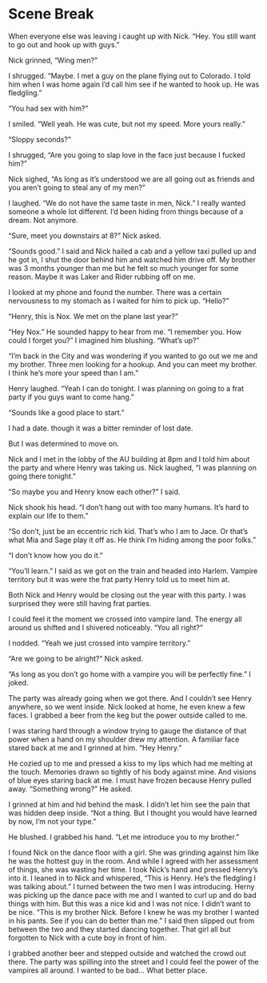 #  Scene Break

When everyone else was leaving i caught up with Nick. “Hey. You still want to go
out and hook up with guys.”

Nick grinned, “Wing men?”

I shrugged. “Maybe. I met a guy on the plane flying out to Colorado. I told him
when I was home again I’d call him see if he wanted to hook up. He was
fledgling.”

“You had sex with him?”

I smiled. “Well yeah. He was cute, but not my speed. More yours really.”

“Sloppy seconds?”

I shrugged, “Are you going to slap love in the face just because I fucked him?”

Nick sighed, “As long as it’s understood we are all going out as friends and you
aren’t going to steal any of my men?”

I laughed. “We do not have the same taste in men, Nick.” I really wanted someone
a whole lot different. I’d been hiding from things because of a dream. Not
anymore.

“Sure, meet you downstairs at 8?” Nick asked.

“Sounds good.” I said and Nick hailed a cab and a yellow taxi pulled up and he
got in, I shut the door behind him and watched him drive off. My brother was 3
months younger than me but he felt so much younger for some reason. Maybe it was
Laker and Rider rubbing off on me.

I looked at my phone and found the number. There was a certain nervousness to my
stomach as I waited for him to pick up. “Hello?”

“Henry, this is Nox. We met on the plane last year?”

“Hey Nox.” He sounded happy to hear from me. “I remember you. How could I forget
you?” I imagined him blushing. “What’s up?”

“I’m back in the City and was wondering if you wanted to go out we me and my
brother. Three men looking for a hookup. And you can meet my brother. I think
he’s more your speed than I am.”

Henry laughed. “Yeah I can do tonight. I was planning on going to a frat party
if you guys want to come hang.”

“Sounds like a good place to start.”

I had a date. though it was a bitter reminder of lost date.

But I was determined to move on.

Nick and I met in the lobby of the AU building at 8pm and I told him about the
party and where Henry was taking us. Nick laughed, “I was planning on going
there tonight.”

“So maybe you and Henry know each other?” I said.

Nick shook his head. “I don’t hang out with too many humans. It’s hard to
explain our life to them.”

“So don’t, just be an eccentric rich kid. That’s who I am to Jace. Or that’s
what Mia and Sage play it off as. He think I’m hiding among the poor folks.”

“I don’t know how you do it.”

“You’ll learn.” I said as we got on the train and headed into Harlem. Vampire
territory but it was were the frat party Henry told us to meet him at.

Both Nick and Henry would be closing out the year with this party. I was
surprised they were still having frat parties.

I could feel it the moment we crossed into vampire land. The energy all around
us shifted and I shivered noticeably. “You all right?”

I nodded. “Yeah we just crossed into vampire territory.”

“Are we going to be alright?” Nick asked.

“As long as you don’t go home with a vampire you will be perfectly fine.” I
joked.

The party was already going when we got there. And I couldn’t see Henry
anywhere, so we went inside. Nick looked at home, he even knew a few faces. I
grabbed a beer from the keg but the power outside called to me.

I was staring hard through a window trying to gauge the distance of that power
when a hand on my shoulder drew my attention. A familiar face stared back at me
and I grinned at him. “Hey Henry.”

He cozied up to me and pressed a kiss to my lips which had me melting at the
touch. Memories drawn so tightly of his body against mine. And visions of blue
eyes staring back at me. I must have frozen because Henry pulled away.
“Something wrong?” He asked.

I grinned at him and hid behind the mask. I didn’t let him see the pain that was
hidden deep inside. “Not a thing. But I thought you would have learned by now,
I’m not your type.”

He blushed. I grabbed his hand. “Let me introduce you to my brother.”

I found Nick on the dance floor with a girl. She was grinding against him like
he was the hottest guy in the room. And while I agreed with her assessment of
things, she was wasting her time. I took Nick’s hand and pressed Henry’s into
it. I leaned in to Nick and whispered, “This is Henry. He’s the fledgling I was
talking about.” I turned between the two men I was introducing. Herny was
picking up the dance pace with me and I wanted to curl up and do bad things with
him. But this was a nice kid and I was not nice. I didn’t want to be nice. “This
is my brother Nick. Before I knew he was my brother I wanted in his pants. See
if you can do better than me.” I said then slipped out from between the two and
they started dancing together. That girl all but forgotten to Nick with a cute
boy in front of him.

I grabbed another beer and stepped outside and watched the crowd out there. The
party was spilling into the street and I could feel the power of the vampires
all around. I wanted to be bad… What better place.

